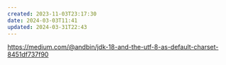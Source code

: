 ```yaml
---
created: 2023-11-03T23:17:30
date: 2024-03-03T11:41
updated: 2024-03-31T22:43
---
```

https://medium.com/@andbin/jdk-18-and-the-utf-8-as-default-charset-8451df737f90